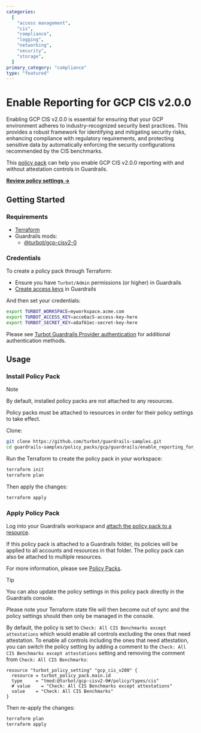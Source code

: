 ```yaml
---
categories:
  [
    "access management",
    "cis",
    "compliance",
    "logging",
    "networking",
    "security",
    "storage",
  ]
primary_category: "compliance"
type: "featured"
---
```


# Enable Reporting for GCP CIS v2.0.0

Enabling GCP CIS v2.0.0 is essential for ensuring that your GCP environment adheres to industry-recognized security best practices. This provides a robust framework for identifying and mitigating security risks, enhancing compliance with regulatory requirements, and protecting sensitive data by automatically enforcing the security configurations recommended by the CIS benchmarks.

This [policy pack](https://turbot.com/guardrails/docs/concepts/resources/policy-packs) can help you enable GCP CIS v2.0.0 reporting with and without attestation controls in Guardrails.

**[Review policy settings →](https://hub.guardrails.turbot.com/policy-packs/gcp/guardrails/gcp_enable_reporting_for_cis_v200/settings)**

## Getting Started

### Requirements

- [Terraform](https://developer.hashicorp.com/terraform/install)
- Guardrails mods:
  - [@turbot/gcp-cisv2-0](https://hub.guardrails.turbot.com/mods/gcp/mods/gcp-cisv2-0)

### Credentials

To create a policy pack through Terraform:

- Ensure you have `Turbot/Admin` permissions (or higher) in Guardrails
- [Create access keys](https://turbot.com/guardrails/docs/guides/iam/access-keys#generate-a-new-guardrails-api-access-key) in Guardrails

And then set your credentials:

```sh
export TURBOT_WORKSPACE=myworkspace.acme.com
export TURBOT_ACCESS_KEY=acce6ac5-access-key-here
export TURBOT_SECRET_KEY=a8af61ec-secret-key-here
```

Please see [Turbot Guardrails Provider authentication](https://registry.terraform.io/providers/turbot/turbot/latest/docs#authentication) for additional authentication methods.

## Usage

### Install Policy Pack

> [!NOTE]
> By default, installed policy packs are not attached to any resources.
>
> Policy packs must be attached to resources in order for their policy settings to take effect.

Clone:

```sh
git clone https://github.com/turbot/guardrails-samples.git
cd guardrails-samples/policy_packs/gcp/guardrails/enable_reporting_for_cis_v200
```

Run the Terraform to create the policy pack in your workspace:

```sh
terraform init
terraform plan
```

Then apply the changes:

```sh
terraform apply
```

### Apply Policy Pack

Log into your Guardrails workspace and [attach the policy pack to a resource](https://turbot.com/guardrails/docs/guides/policy-packs#attach-a-policy-pack-to-a-resource).

If this policy pack is attached to a Guardrails folder, its policies will be applied to all accounts and resources in that folder. The policy pack can also be attached to multiple resources.

For more information, please see [Policy Packs](https://turbot.com/guardrails/docs/concepts/resources/policy-packs).

> [!TIP]
> You can also update the policy settings in this policy pack directly in the Guardrails console.
>
> Please note your Terraform state file will then become out of sync and the policy settings should then only be managed in the console.

By default, the policy is set to `Check: All CIS Benchmarks except attestations` which would enable all controls excluding the ones that need attestation. To enable all controls including the ones that need attestation, you can switch the policy setting by adding a comment to the `Check: All CIS Benchmarks except attestations` setting and removing the comment from `Check: All CIS Benchmarks`:

```hcl
resource "turbot_policy_setting" "gcp_cis_v200" {
  resource = turbot_policy_pack.main.id
  type     = "tmod:@turbot/gcp-cisv2-0#/policy/types/cis"
  # value    = "Check: All CIS Benchmarks except attestations"
  value    = "Check: All CIS Benchmarks"
}
```

Then re-apply the changes:

```sh
terraform plan
terraform apply
```
